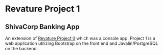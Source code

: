 # Revature Project 1
## ShivaCorp Banking App

An extension of [Revature Project 0](https://github.com/petergrace1618/revature-project-0.git) which was a console app. Project 1 is a web application utilizing Bootstrap on the front end and Javalin/PostgreSQL on the backend.

